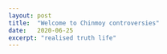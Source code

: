 ```yaml
---
layout: post
title:  "Welcome to Chinmoy controversies"
date:   2020-06-25
excerpt: "realised truth life"
---
```

